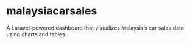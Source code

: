 # malaysiacarsales

A Laravel-powered dashboard that visualizes Malaysia’s car sales data using charts and tables.
